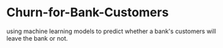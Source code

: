 # Churn-for-Bank-Customers
 using machine learning models to predict whether a bank's customers will leave the bank or not.
